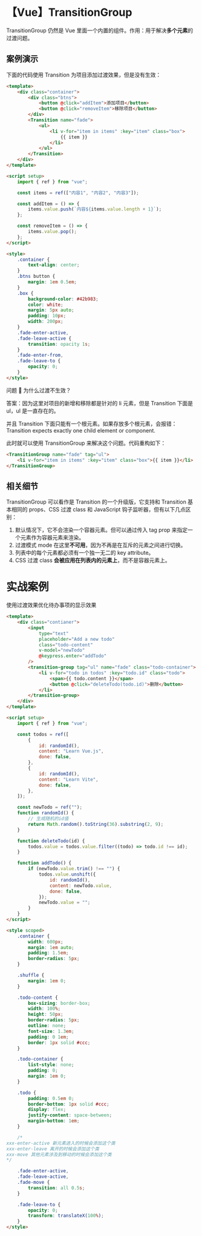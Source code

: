 # 【Vue】TransitionGroup

TransitionGroup 仍然是 Vue 里面一个内置的组件。作用：用于解决**多个元素**的过渡问题。

## **案例演示**

下面的代码使用 Transition 为项目添加过渡效果，但是没有生效：

```html
<template>
    <div class="container">
        <div class="btns">
            <button @click="addItem">添加项目</button>
            <button @click="removeItem">移除项目</button>
        </div>
        <Transition name="fade">
            <ul>
                <li v-for="item in items" :key="item" class="box">
                    {{ item }}
                </li>
            </ul>
        </Transition>
    </div>
</template>

<script setup>
    import { ref } from "vue";

    const items = ref(["内容1", "内容2", "内容3"]);

    const addItem = () => {
        items.value.push(`内容${items.value.length + 1}`);
    };

    const removeItem = () => {
        items.value.pop();
    };
</script>

<style>
    .container {
        text-align: center;
    }
    .btns button {
        margin: 1em 0.5em;
    }
    .box {
        background-color: #42b983;
        color: white;
        margin: 5px auto;
        padding: 10px;
        width: 200px;
    }
    .fade-enter-active,
    .fade-leave-active {
        transition: opacity 1s;
    }
    .fade-enter-from,
    .fade-leave-to {
        opacity: 0;
    }
</style>
```

问题 🙋 为什么过渡不生效？

答案：因为这里对项目的新增和移除都是针对的 li 元素，但是 Transition 下面是 ul，ul 是一直存在的。

并且 Transition 下面只能有一个根元素。如果存放多个根元素，会报错：Transition expects exactly one child element or component.

此时就可以使用 TransitionGroup 来解决这个问题。代码重构如下：

```html
<TransitionGroup name="fade" tag="ul">
    <li v-for="item in items" :key="item" class="box">{{ item }}</li>
</TransitionGroup>
```

## **相关细节**

TransitionGroup 可以看作是 Transition 的一个升级版，它支持和 Transition 基本相同的 props、CSS 过渡 class 和 JavaScript 钩子监听器，但有以下几点区别：

1. 默认情况下，它不会渲染一个容器元素。但可以通过传入 tag prop 来指定一个元素作为容器元素来渲染。
2. 过渡模式 mode 在这里**不可用**，因为不再是在互斥的元素之间进行切换。
3. 列表中的每个元素都必须有一个独一无二的 key attribute。
4. CSS 过渡 class **会被应用在列表内的元素上**，而不是容器元素上。

# **实战案例**

使用过渡效果优化待办事项的显示效果

```html
<template>
    <div class="contianer">
        <input
            type="text"
            placeholder="Add a new todo"
            class="todo-content"
            v-model="newTodo"
            @keypress.enter="addTodo"
        />
        <transition-group tag="ul" name="fade" class="todo-container">
            <li v-for="todo in todos" :key="todo.id" class="todo">
                <span>{{ todo.content }}</span>
                <button @click="deleteTodo(todo.id)">删除</button>
            </li>
        </transition-group>
    </div>
</template>

<script setup>
    import { ref } from "vue";

    const todos = ref([
        {
            id: randomId(),
            content: "Learn Vue.js",
            done: false,
        },
        {
            id: randomId(),
            content: "Learn Vite",
            done: false,
        },
    ]);

    const newTodo = ref("");
    function randomId() {
        // 生成随机的id值
        return Math.random().toString(36).substring(2, 9);
    }

    function deleteTodo(id) {
        todos.value = todos.value.filter((todo) => todo.id !== id);
    }

    function addTodo() {
        if (newTodo.value.trim() !== "") {
            todos.value.unshift({
                id: randomId(),
                content: newTodo.value,
                done: false,
            });
            newTodo.value = "";
        }
    }
</script>

<style scoped>
    .container {
        width: 600px;
        margin: 1em auto;
        padding: 1.5em;
        border-radius: 5px;
    }

    .shuffle {
        margin: 1em 0;
    }

    .todo-content {
        box-sizing: border-box;
        width: 100%;
        height: 50px;
        border-radius: 5px;
        outline: none;
        font-size: 1.3em;
        padding: 0 1em;
        border: 1px solid #ccc;
    }

    .todo-container {
        list-style: none;
        padding: 0;
        margin: 1em 0;
    }

    .todo {
        padding: 0.5em 0;
        border-bottom: 1px solid #ccc;
        display: flex;
        justify-content: space-between;
        margin-bottom: 1em;
    }

    /* 
xxx-enter-active 新元素进入的时候会添加这个类
xxx-enter-leave 离开的时候会添加这个类
xxx-move 其他元素涉及到移动的时候会添加这个类
*/

    .fade-enter-active,
    .fade-leave-active,
    .fade-move {
        transition: all 0.5s;
    }

    .fade-leave-to {
        opacity: 0;
        transform: translateX(100%);
    }
</style>
```
